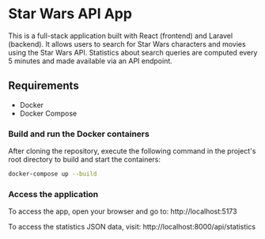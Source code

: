 # Star Wars API App
This is a full-stack application built with React (frontend) and Laravel (backend). It allows users to search for Star Wars characters and movies using the Star Wars API. Statistics about search queries are computed every 5 minutes and made available via an API endpoint.
## Requirements
- Docker
- Docker Compose

### Build and run the Docker containers
After cloning the repository, execute the following command in the project's root directory to build and start the containers:
```bash
docker-compose up --build
```

### Access the application
To access the app, open your browser and go to:
http://localhost:5173

To access the statistics JSON data, visit:
http://localhost:8000/api/statistics
